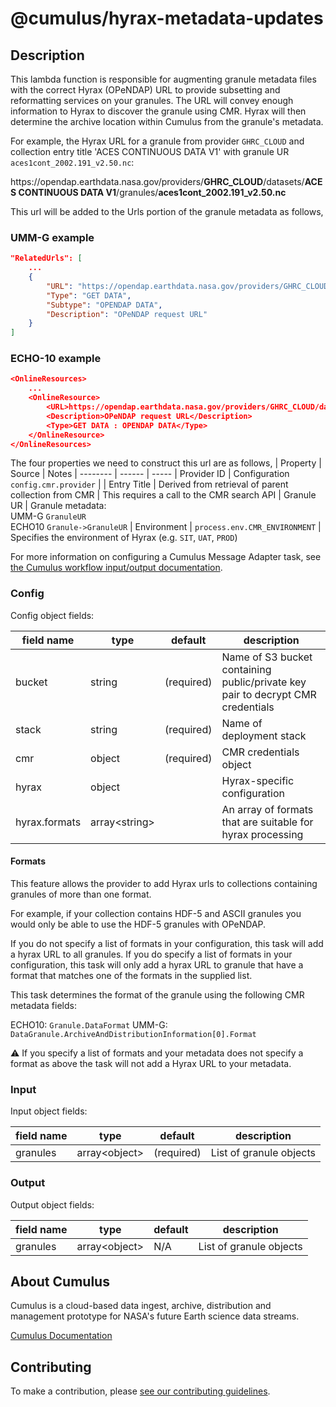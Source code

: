 # @cumulus/hyrax-metadata-updates

## Description

This lambda function is responsible for augmenting granule metadata files with the correct Hyrax (OPeNDAP) URL to provide subsetting and reformatting services on your granules. The URL will convey enough information to Hyrax to discover the granule using CMR. Hyrax will then determine the archive location within Cumulus from the granule's metadata.

For example, the Hyrax URL for a granule from provider `GHRC_CLOUD` and collection entry title 'ACES CONTINUOUS DATA V1' with granule UR `aces1cont_2002.191_v2.50.nc`:

h<span>ttps://opendap.earthdata.nasa.gov/providers/**GHRC_CLOUD**/datasets/**ACES CONTINUOUS DATA V1**/granules/**aces1cont_2002.191_v2.50.nc**

This url will be added to the Urls portion of the granule metadata as follows,

### UMM-G example

```json
"RelatedUrls": [
    ...
    {
        "URL": "https://opendap.earthdata.nasa.gov/providers/GHRC_CLOUD/datasets/ACES CONTINUOUS DATA V1/granules/aces1cont_2002.191_v2.50.nc",
        "Type": "GET DATA",
        "Subtype": "OPENDAP DATA",
        "Description": "OPeNDAP request URL"
    }
]
```

### ECHO-10 example

```json
<OnlineResources>
    ...
    <OnlineResource>
        <URL>https://opendap.earthdata.nasa.gov/providers/GHRC_CLOUD/datasets/ACES CONTINUOUS DATA V1/granules/aces1cont_2002.191_v2.50.nc</URL>
        <Description>OPeNDAP request URL</Description>
        <Type>GET DATA : OPENDAP DATA</Type>
    </OnlineResource>
</OnlineResources>
```
The four properties we need to construct this url are as follows,
| Property | Source | Notes
| -------- | ------ | -----
| Provider ID | Configuration `config.cmr.provider` | 
| Entry Title | Derived from retrieval of parent collection from CMR | This requires a call to the CMR search API
| Granule UR   | Granule metadata:  <br>UMM-G `GranuleUR`  <br>ECHO10 `Granule->GranuleUR`
| Environment | `process.env.CMR_ENVIRONMENT` | Specifies the environment of Hyrax (e.g. `SIT`, `UAT`, `PROD`)


For more information on configuring a Cumulus Message Adapter task, see [the Cumulus workflow input/output documentation](https://nasa.github.io/cumulus/docs/workflows/input_output).

### Config

Config object fields:

| field name            | type    | default    | description
| --------------------- | ------- | ---------- | -----------
| bucket                | string  | (required) | Name of S3 bucket containing public/private key pair to decrypt CMR credentials
| stack                 | string  | (required) | Name of deployment stack
| cmr                   | object  | (required) | CMR credentials object
| hyrax                 | object  |            | Hyrax-specific configuration
| hyrax.formats         | array\<string\>   |            | An array of formats that are suitable for hyrax processing

#### Formats

This feature allows the provider to add Hyrax urls to collections containing granules of more than one format.

For example, if your collection contains HDF-5 and ASCII granules you would only be able to use the HDF-5 granules with OPeNDAP.

If you do not specify a list of formats in your configuration, this task will add a hyrax URL to all granules.
If you do specify a list of formats in your configuration, this task will only add a hyrax URL to granule that have a format that matches one of the formats in the supplied list.

This task determines the format of the granule using the following CMR metadata fields:

ECHO10: `Granule.DataFormat`
UMM-G: `DataGranule.ArchiveAndDistributionInformation[0].Format`

:warning: If you specify a list of formats and your metadata does not specify a format as above the task will not add a Hyrax URL to your metadata.

### Input

Input object fields:

| field name | type            | default    | description
| ---------- | ----            | -------    | -----------
| granules   | array\<object\> | (required) | List of granule objects

### Output

Output object fields:

| field name | type            | default  | description
| ---------- | ----            | -------  | -----------
| granules   | array\<object\> | N/A      | List of granule objects 

## About Cumulus

Cumulus is a cloud-based data ingest, archive, distribution and management prototype for NASA's future Earth science data streams.

[Cumulus Documentation](https://nasa.github.io/cumulus)

## Contributing

To make a contribution, please [see our contributing guidelines](https://github.com/nasa/cumulus/blob/master/CONTRIBUTING.md).
